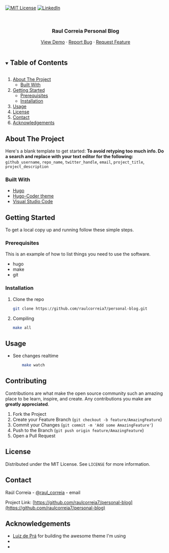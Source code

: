 <!--
*** Thanks for checking out the Best-README-Template. If you have a suggestion
*** that would make this better, please fork the repo and create a pull request
*** or simply open an issue with the tag "enhancement".
*** Thanks again! Now go create something AMAZING! :D
***
***
***
*** To avoid retyping too much info. Do a search and replace for the following:
*** github_username, repo_name, twitter_handle, email, project_title, project_description
-->



<!-- PROJECT SHIELDS -->
<!--
*** I'm using markdown "reference style" links for readability.
*** Reference links are enclosed in brackets [ ] instead of parentheses ( ).
*** See the bottom of this document for the declaration of the reference variables
*** for contributors-url, forks-url, etc. This is an optional, concise syntax you may use.
*** https://www.markdownguide.org/basic-syntax/#reference-style-links
-->
<!-- [![Contributors][contributors-shield]][contributors-url] -->
<!-- [![Forks][forks-shield]][forks-url] -->
<!-- [![Stargazers][stars-shield]][stars-url] -->
<!-- [![Issues][issues-shield]][issues-url] -->
[![MIT License][license-shield]][license-url]
[![LinkedIn][linkedin-shield]][linkedin-url]



<!-- PROJECT LOGO -->
<br />
<!-- <p align="center">
  <a href="https://github.com/raulcorreia7/personal-blog">
    <img src="images/logo.png" alt="Logo" width="80" height="80">
  </a> -->

  <h3 align="center">Raul Correia Personal Blog</h3>

  <p align="center">
    <!-- project_description
    <br />
    <a href="https://github.com/raulcorreia7/personal-blog"><strong>Explore the docs »</strong></a>
    <br />
    <br /> -->
    <a href="https://www.raulcorreia.dev">View Demo</a>
    ·
    <a href="https://github.com/raulcorreia7/personal-blog/issues">Report Bug</a>
    ·
    <a href="https://github.com/raulcorreia7/personal-blog/issues">Request Feature</a>
  </p>
</p>



<!-- TABLE OF CONTENTS -->
<details open="open">
  <summary><h2 style="display: inline-block">Table of Contents</h2></summary>
  <ol>
    <li>
      <a href="#about-the-project">About The Project</a>
      <ul>
        <li><a href="#built-with">Built With</a></li>
      </ul>
    </li>
    <li>
      <a href="#getting-started">Getting Started</a>
      <ul>
        <li><a href="#prerequisites">Prerequisites</a></li>
        <li><a href="#installation">Installation</a></li>
      </ul>
    </li>
    <li><a href="#usage">Usage</a></li>
    <!-- <li><a href="#roadmap">Roadmap</a></li> -->
    <!-- <li><a href="#contributing">Contributing</a></li> -->
    <li><a href="#license">License</a></li>
    <li><a href="#contact">Contact</a></li>
    <li><a href="#acknowledgements">Acknowledgements</a></li>
  </ol>
</details>



<!-- ABOUT THE PROJECT -->
## About The Project

<!-- [![Product Name Screen Shot][product-screenshot]](https://example.com) -->

Here's a blank template to get started:
**To avoid retyping too much info. Do a search and replace with your text editor for the following:**
`github_username`, `repo_name`, `twitter_handle`, `email`, `project_title`, `project_description`


### Built With

* [Hugo](https://gohugo.io/)
* [Hugo-Coder theme](https://github.com/luizdepra/hugo-coder)
* [Visual Studio Code](https://code.visualstudio.com/)




<!-- GETTING STARTED -->
## Getting Started

To get a local copy up and running follow these simple steps.

### Prerequisites

This is an example of how to list things you need to use the software.
* hugo
* make
* git

### Installation

1. Clone the repo
   ```sh
   git clone https://github.com/raulcorreia7/personal-blog.git
   ```
2. Compiling
   ```sh
   make all
   ```



<!-- USAGE EXAMPLES -->
## Usage

* See changes realtime
    ```sh
        make watch
    ```



<!-- ROADMAP -->
<!-- ## Roadmap

See the [open issues](https://github.com/raulcorreia7/personal-blog/issues) for a list of proposed features (and known issues). -->



<!-- CONTRIBUTING -->
## Contributing

Contributions are what make the open source community such an amazing place to be learn, inspire, and create. Any contributions you make are **greatly appreciated**.

1. Fork the Project
2. Create your Feature Branch (`git checkout -b feature/AmazingFeature`)
3. Commit your Changes (`git commit -m 'Add some AmazingFeature'`)
4. Push to the Branch (`git push origin feature/AmazingFeature`)
5. Open a Pull Request



<!-- LICENSE -->
## License

Distributed under the MIT License. See `LICENSE` for more information.



<!-- CONTACT -->
## Contact

Raúl Correia - [@raul_correia](https://twitter.com/raul_correia) - email

Project Link: [https://github.com/raulcorreia7/personal-blog](https://github.com/raulcorreia7/personal-blog)



<!-- ACKNOWLEDGEMENTS -->
## Acknowledgements

* [Luiz de Prá](https://github.com/luizdepra) for building the awesome theme I'm using
* []()
* []()





<!-- MARKDOWN LINKS & IMAGES -->
<!-- https://www.markdownguide.org/basic-syntax/#reference-style-links -->
[contributors-shield]: https://img.shields.io/github/contributors/github_username/repo.svg?style=for-the-badge
[contributors-url]: https://github.com/raulcorreia7/personal-blog/graphs/contributors
[forks-shield]: https://img.shields.io/github/forks/github_username/repo.svg?style=for-the-badge
[forks-url]: https://github.com/github_username/repo/network/members
[stars-shield]: https://img.shields.io/github/stars/github_username/repo.svg?style=for-the-badge
[stars-url]: https://github.com/github_username/repo/stargazers
[issues-shield]: https://img.shields.io/github/issues/github_username/repo.svg?style=for-the-badge
[issues-url]: https://github.com/github_username/repo/issues
[license-shield]: https://img.shields.io/github/license/github_username/repo.svg?style=for-the-badge
[license-url]: https://github.com/raulcorreia7/repo/blob/master/LICENSE.txt
[linkedin-shield]: https://img.shields.io/badge/-LinkedIn-black.svg?style=for-the-badge&logo=linkedin&colorB=555
[linkedin-url]: https://linkedin.com/in/github_username

